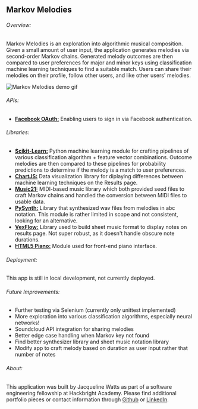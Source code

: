 <h2>Markov Melodies</h2>

<h6>Overview: </h6>
Markov Melodies is an exploration into algorithmic musical composition. Given a small amount of user input, the application generates melodies via second-order Markov chains. Generated melody outcomes are then compared to user preferences for major and minor keys using classification machine learning techniques to find a suitable match. Users can share their melodies on their profile, follow other users, and like other users' melodies.

![Markov Melodies demo gif](https://github.com/jacquelineawatts/Markov_Melodies/blob/master/Demo_cast2.gif)

<h6>APIs:</h6>
<ul><li><strong><a href="https://developers.facebook.com/docs/facebook-login/web">Facebook OAuth:</a></strong> Enabling users to sign in via Facebook authentication.</li></ul>

<h6>Libraries:</h6>
<ul>
<li><strong><a href="http://scikit-learn.org/stable/">Scikit-Learn:</a></strong> Python machine learning module for crafting pipelines of various classification algorithm + feature vector combinations. Outcome melodies are then compared to these pipelines for probability predictions to determine if the melody is a match to user preferences.</li>
<li><strong><a href="http://www.chartjs.org/">ChartJS:</a></strong> Data visualization library for diplaying differences between machine learning techniques on the Results page.</li>
<li><strong><a href="http://web.mit.edu/music21/">Music21:</a></strong> MIDI-based music library which both provided seed files to craft Markov chains and handled the conversion between MIDI files to usable data.</li> 
<li><strong><a href="https://mdoege.github.io/PySynth/">PySynth:</a></strong> Library that synthesized wav files from melodies in abc notation. This module is rather limited in scope and not consistent, looking for an alternative.</li>
<li><strong><a href="http://www.vexflow.com/">VexFlow:</a></strong> Library used to build sheet music format to display notes on results page. Not super robust, as it doesn't handle obscure note durations.</li>
<li><strong><a href="https://github.com/sigmonky/webaudio/tree/master/html5piano/html5-piano_1315774273_demo_package">HTML5 Piano:</a></strong> Module used for front-end piano interface.</li>
</ul>

<h6>Deployment: </h6>
<p>This app is still in local development, not currently deployed.</p>

<h6>Future Improvements: </h6>
<ul>
<li>Further testing via Selenium (currently only unittest implemented)</li>
<li>More exploration into various classification algorithms, especially neural networks!</li>
<li>Soundcloud API integration for sharing melodies</li>
<li>Better edge case handling when Markov key not found</li>
<li>Find better synthesizer library and sheet music notation library</li>
<li>Modify app to craft melody based on duration as user input rather that number of notes</li>
</ul>


<h6>About: </h6>
<p>This application was built by Jacqueline Watts as part of a software engineering fellowship at Hackbright Academy. Please find additional portfolio pieces or contact information through <a href="https://github.com/jacquelineawatts">Github</a> or <a href="https://www.linkedin.com/in/jacquelinewatts">LinkedIn</a>.</p>